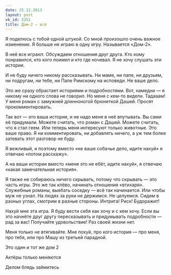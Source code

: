 ```yaml
---
date: 25.12.2013
layout: post
vk_id: 2251
title: Дом-2 — всё
---
```


Я поделюсь с тобой одной штукой. Со мной произошло очень важное изменение. Я больше не играю в одну игру. Называется «Дом-2».

В неё все играют. Обсуждаем отношения друг друга. Кто кому понравился, кто кого поимел и кто где ночевал. Я не хочу слушать эти истории.

И не буду ничего никому рассказывать. Ни маме, ни папе, ни друзьям, ни подругам, ни тебе, ни Папе Римскому на исповеди. Не ваше дело.

Это же сразу обрастает историями и подробностями. Вот, намедни — я никому ни одного слова не говорил. Но меня с кем-то видели. Тадааам&#33; У меня роман с замужней длинноногой брюнеткой Дашей. Просят прокомментировать.

Так вот — это ваша история, и не надо меня в неё впутывать. Вы сами её придумали. Можете считать, что роман с Дашей. Можете считать, что я стал геем. Или теперь меня интересуют только животные. Это ваше право. Я ни комментировать, ни добавлять ничего, а уж тем более затевать этот разговор не буду.

Я вежливый, и поэтому вместо «не ваше собачье дело, идите нахуй» я отвечаю «потом расскажу».

А на ваши истории вместо «меня это не ебёт, идите нахуй», я отвечаю «какая замечательная история».

Я также не собираюсь ничего скрывать, потому что скрывать — это часть игры. Это же так клёво, начинать отношения «втихаря». Служебные романы, выебать соседку — всё так начинается. Или чтобы муж не узнал. На людях за руки не держимся. Не целуемся. Сидим в разных углах, смотрим в разные стороны. Интрига&#33; Риск&#33; Будоражит&#33;

Нахуй мне эта игра. Я буду вести себя как хочу и с кем хочу. Если вы это начнёте друг другу пересказывать и придумывать подробности — рад за вас&#33; Получайте удовольствие&#33; Раз своей жизни нет.

Меня только не втягивайте. Мне похуй, про кого история — про меня, про тебя, или про Машу из третьей парадной.

Это один и тот же дом 2

Актёры только меняются

Делом блядь займитесь
